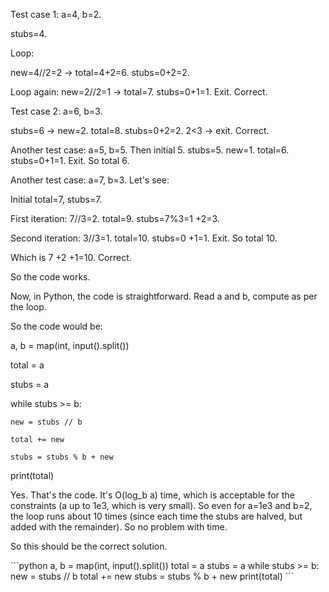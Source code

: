 <think>


Test case 1: a=4, b=2.

stubs=4.

Loop:

new=4//2=2 → total=4+2=6. stubs=0+2=2.

Loop again: new=2//2=1 → total=7. stubs=0+1=1. Exit. Correct.

Test case 2: a=6, b=3.

stubs=6 → new=2. total=8. stubs=0+2=2. 2<3 → exit. Correct.

Another test case: a=5, b=5. Then initial 5. stubs=5. new=1. total=6. stubs=0+1=1. Exit. So total 6.

Another test case: a=7, b=3. Let's see:

Initial total=7, stubs=7.

First iteration: 7//3=2. total=9. stubs=7%3=1 +2=3.

Second iteration: 3//3=1. total=10. stubs=0 +1=1. Exit. So total 10.

Which is 7 +2 +1=10. Correct.

So the code works.

Now, in Python, the code is straightforward. Read a and b, compute as per the loop.

So the code would be:

a, b = map(int, input().split())

total = a

stubs = a

while stubs >= b:

    new = stubs // b

    total += new

    stubs = stubs % b + new

print(total)

Yes. That's the code. It's O(log_b a) time, which is acceptable for the constraints (a up to 1e3, which is very small). So even for a=1e3 and b=2, the loop runs about 10 times (since each time the stubs are halved, but added with the remainder). So no problem with time.

So this should be the correct solution.

</think>
```python
a, b = map(int, input().split())
total = a
stubs = a
while stubs >= b:
    new = stubs // b
    total += new
    stubs = stubs % b + new
print(total)
```
